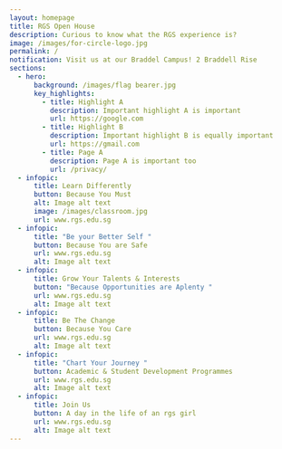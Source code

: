 ```yaml
---
layout: homepage
title: RGS Open House
description: Curious to know what the RGS experience is?
image: /images/for-circle-logo.jpg
permalink: /
notification: Visit us at our Braddel Campus! 2 Braddell Rise
sections:
  - hero:
      background: /images/flag bearer.jpg
      key_highlights:
        - title: Highlight A
          description: Important highlight A is important
          url: https://google.com
        - title: Highlight B
          description: Important highlight B is equally important
          url: https://gmail.com
        - title: Page A
          description: Page A is important too
          url: /privacy/
  - infopic:
      title: Learn Differently
      button: Because You Must
      alt: Image alt text
      image: /images/classroom.jpg
      url: www.rgs.edu.sg
  - infopic:
      title: "Be your Better Self "
      button: Because You are Safe
      url: www.rgs.edu.sg
      alt: Image alt text
  - infopic:
      title: Grow Your Talents & Interests
      button: "Because Opportunities are Aplenty "
      url: www.rgs.edu.sg
      alt: Image alt text
  - infopic:
      title: Be The Change
      button: Because You Care
      url: www.rgs.edu.sg
      alt: Image alt text
  - infopic:
      title: "Chart Your Journey "
      button: Academic & Student Development Programmes
      url: www.rgs.edu.sg
      alt: Image alt text
  - infopic:
      title: Join Us
      button: A day in the life of an rgs girl
      url: www.rgs.edu.sg
      alt: Image alt text
---
```

